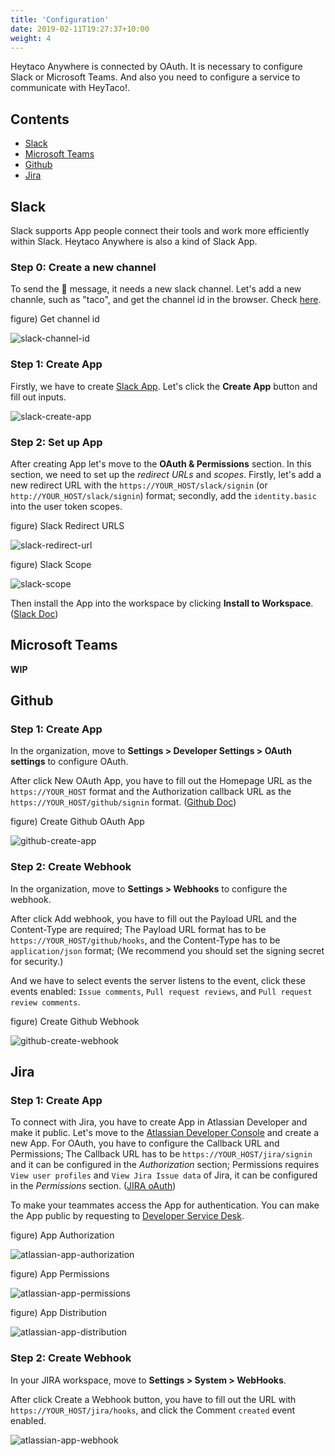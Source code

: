 ```yaml
---
title: 'Configuration'
date: 2019-02-11T19:27:37+10:00
weight: 4
---
```


Heytaco Anywhere is connected by OAuth. It is necessary to configure Slack or Microsoft Teams. And also you need to configure a service to communicate with HeyTaco!.

## Contents

* [Slack](#slack)
* [Microsoft Teams](#microsoft-teams)
* [Github](#github)
* [Jira](#jira)


## Slack

Slack supports App people connect their tools and work more efficiently within Slack. Heytaco Anywhere is also a kind of Slack App.

### Step 0: Create a new channel

To send the 🌮 message, it needs a new slack channel. Let's add a new channle, such as "taco", and get the channel id in the browser. Check [here](https://stackoverflow.com/questions/40940327/what-is-the-simplest-way-to-find-a-slack-team-id-and-a-channel-id).

figure) Get channel id

![slack-channel-id](/images/slack-channel-id.png)

### Step 1: Create App

Firstly, we have to create [Slack App](https://api.slack.com/apps). Let's click the **Create App** button and fill out inputs.

![slack-create-app](/images/slack-create-app.png)

### Step 2: Set up App

After creating App let's move to the **OAuth & Permissions** section. In this section, we need to set up the *redirect URLs* and *scopes*. Firstly, let's add a new redirect URL with the `https://YOUR_HOST/slack/signin` (or `http://YOUR_HOST/slack/signin`) format; secondly, add the `identity.basic` into the user token scopes.

figure) Slack Redirect URLS

![slack-redirect-url](/images/slack-redirect-url.png)

figure) Slack Scope

![slack-scope](/images/slack-scope.png)

Then install the App into the workspace by clicking **Install to Workspace**. ([Slack Doc](https://api.slack.com/authentication/basics#start))

## Microsoft Teams

**WIP**

## Github 

### Step 1: Create App

In the organization, move to **Settings > Developer Settings > OAuth settings** to configure OAuth. 

After click New OAuth App, you have to fill out the Homepage URL as the `https://YOUR_HOST` format and the Authorization callback URL as the `https://YOUR_HOST/github/signin` format. ([Github Doc](https://docs.github.com/en/developers/apps/creating-an-oauth-app))

figure) Create Github OAuth App

![github-create-app](/images/github-create-app.png)

### Step 2: Create Webhook 

In the organization, move to **Settings > Webhooks** to configure the webhook.

After click Add webhook, you have to fill out the Payload URL and the Content-Type are required; The Payload URL format has to be `https://YOUR_HOST/github/hooks`, and the Content-Type has to be `application/json` format; (We recommend you should set the signing secret for security.)

And we have to select events the server listens to the event, click these events enabled: `Issue comments`, `Pull request reviews`, and `Pull request review comments`.

figure) Create Github Webhook

![github-create-webhook](/images/github-create-webhook.png)


## Jira

### Step 1: Create App

To connect with Jira, you have to create App in Atlassian Developer and make it public. Let's move to the [Atlassian Developer Console](https://developer.atlassian.com/console/myapps/) and create a new App. For OAuth, you have to configure the Callback URL and Permissions; The Callback URL has to be `https://YOUR_HOST/jira/signin` and it can be configured in the *Authorization* section; Permissions requires `View user profiles` and `View Jira Issue data` of Jira, it can be configured in the *Permissions* section. ([JIRA oAuth](https://developer.atlassian.com/cloud/jira/platform/oauth-2-3lo-apps/))

To make your teammates access the App for authentication. You can make the App public by requesting to [Developer Service Desk](https://ecosystem.atlassian.net/servicedesk/customer/portal/14).

figure) App Authorization

![atlassian-app-authorization](/images/atlassian-app-authorization.png)

figure) App Permissions

![atlassian-app-permissions](/images/atlassian-app-permissions.png)

figure) App Distribution

![atlassian-app-distribution](/images/atlassian-app-distribution.png)

### Step 2: Create Webhook

In your JIRA workspace, move to **Settings > System > WebHooks**.

After click Create a Webhook button, you have to fill out the URL with `https://YOUR_HOST/jira/hooks`, and click the Comment `created` event enabled.

![atlassian-app-webhook](/images/atlassian-app-webhook.png)

